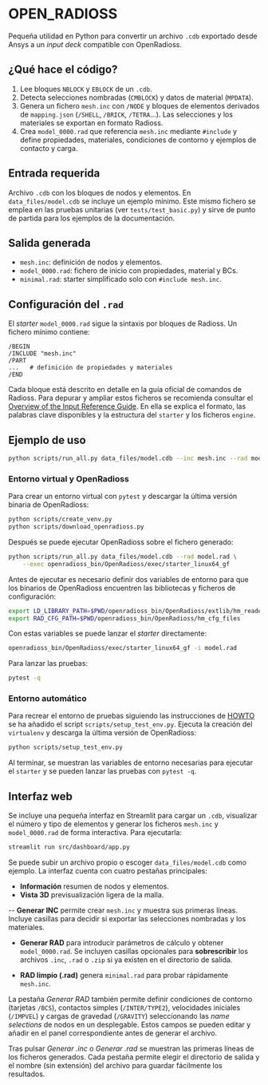 # OPEN_RADIOSS

Pequeña utilidad en Python para convertir un archivo ``.cdb`` exportado desde
Ansys a un *input deck* compatible con OpenRadioss.

## ¿Qué hace el código?

1. Lee bloques ``NBLOCK`` y ``EBLOCK`` de un ``.cdb``.
2. Detecta selecciones nombradas (``CMBLOCK``) y datos de material
   (``MPDATA``).
3. Genera un fichero ``mesh.inc`` con ``/NODE`` y bloques de elementos
   derivados de ``mapping.json`` (``/SHELL``, ``/BRICK``, ``/TETRA``...). Las
   selecciones y los materiales se exportan en formato Radioss.
4. Crea ``model_0000.rad`` que referencia ``mesh.inc`` mediante ``#include`` y define propiedades,
   materiales, condiciones de contorno y ejemplos de contacto y carga.

## Entrada requerida

Archivo ``.cdb`` con los bloques de nodos y elementos. En ``data_files/model.cdb`` se incluye un ejemplo mínimo. Este mismo fichero se emplea en las pruebas
unitarias (ver ``tests/test_basic.py``) y sirve de punto de partida para los
ejemplos de la documentación.

## Salida generada

 - ``mesh.inc``: definición de nodos y elementos.
- ``model_0000.rad``: fichero de inicio con propiedades, material y BCs.
 - ``minimal.rad``: starter simplificado solo con ``#include mesh.inc``.

## Configuración del ``.rad``

El *starter* ``model_0000.rad`` sigue la sintaxis por bloques de Radioss. Un
fichero mínimo contiene:

```text
/BEGIN
/INCLUDE "mesh.inc"
/PART
...   # definición de propiedades y materiales
/END
```

Cada bloque está descrito en detalle en la guía oficial de comandos de
Radioss. Para depurar y ampliar estos ficheros se recomienda consultar el
[Overview of the Input Reference Guide](https://help.altair.com/hwsolvers/rad/topics/solvers/rad/overview_ref_guide_rad_c.htm).
En ella se explica el formato, las palabras clave disponibles y la estructura
del ``starter`` y los ficheros ``engine``.

## Ejemplo de uso

```bash
python scripts/run_all.py data_files/model.cdb --inc mesh.inc --rad model_0000.rad
```

### Entorno virtual y OpenRadioss

Para crear un entorno virtual con `pytest` y descargar la última
versión binaria de OpenRadioss:

```bash
python scripts/create_venv.py
python scripts/download_openradioss.py
```

Después se puede ejecutar OpenRadioss sobre el fichero generado:

```bash
python scripts/run_all.py data_files/model.cdb --rad model.rad \
    --exec openradioss_bin/OpenRadioss/exec/starter_linux64_gf
```

Antes de ejecutar es necesario definir dos variables de entorno para que los
binarios de OpenRadioss encuentren las bibliotecas y ficheros de configuración:

```bash
export LD_LIBRARY_PATH=$PWD/openradioss_bin/OpenRadioss/extlib/hm_reader/linux64
export RAD_CFG_PATH=$PWD/openradioss_bin/OpenRadioss/hm_cfg_files
```

Con estas variables se puede lanzar el *starter* directamente:

```bash
openradioss_bin/OpenRadioss/exec/starter_linux64_gf -i model.rad
```

Para lanzar las pruebas:

```bash
pytest -q
```

### Entorno automático

Para recrear el entorno de pruebas siguiendo las instrucciones de
[HOWTO](https://github.com/OpenRadioss/OpenRadioss/blob/main/HOWTO.md) se ha
añadido el script ``scripts/setup_test_env.py``. Ejecuta la creación del
``virtualenv`` y descarga la última versión de OpenRadioss:

```bash
python scripts/setup_test_env.py
```

Al terminar, se muestran las variables de entorno necesarias para ejecutar el
``starter`` y se pueden lanzar las pruebas con ``pytest -q``.

## Interfaz web

Se incluye una pequeña interfaz en Streamlit para cargar un `.cdb`, visualizar
el número y tipo de elementos y generar los ficheros ``mesh.inc`` y
``model_0000.rad`` de forma interactiva. Para ejecutarla:

```bash
streamlit run src/dashboard/app.py
```

Se puede subir un archivo propio o escoger ``data_files/model.cdb`` como
ejemplo. La interfaz cuenta con cuatro pestañas principales:

- **Información** resumen de nodos y elementos.
- **Vista 3D** previsualización ligera de la malla.

-- **Generar INC** permite crear ``mesh.inc`` y muestra sus primeras líneas. \
  Incluye casillas para decidir si exportar las selecciones nombradas y los
  materiales.

- **Generar RAD** para introducir parámetros de cálculo y obtener
  ``model_0000.rad``.
Se incluyen casillas opcionales para **sobrescribir** los archivos
``.inc``, ``.rad`` o ``.zip`` si ya existen en el directorio de salida.

- **RAD limpio (.rad)** genera ``minimal.rad`` para probar rápidamente ``mesh.inc``.

La pestaña *Generar RAD* también permite definir condiciones de contorno
(tarjetas ``/BCS``), contactos simples (``/INTER/TYPE2``), velocidades
iniciales (``/IMPVEL``) y cargas de gravedad (``/GRAVITY``) seleccionando las *name selections* de nodos en un
desplegable. Estos campos se pueden editar y añadir en el panel
correspondiente antes de generar el archivo.

Tras pulsar *Generar .inc* o *Generar .rad* se muestran las primeras líneas de
los ficheros generados.
Cada pestaña permite elegir el directorio de salida y el nombre (sin extensión)
del archivo para guardar fácilmente los resultados.
